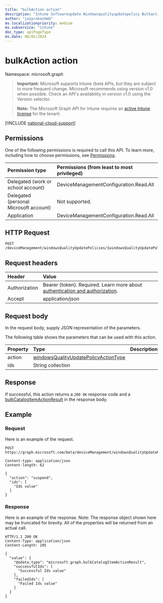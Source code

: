 ```yaml
---
title: "bulkAction action"
description: "Intune Softwareupdate Windowsqualityupdatepolicy Bulkaction Api ."
author: "jaiprakashmb"
ms.localizationpriority: medium
ms.subservice: "intune"
doc_type: apiPageType
ms.date: 08/01/2024
---
```


# bulkAction action

Namespace: microsoft.graph

> **Important:** Microsoft supports Intune /beta APIs, but they are subject to more frequent change. Microsoft recommends using version v1.0 when possible. Check an API's availability in version v1.0 using the Version selector.

> **Note:** The Microsoft Graph API for Intune requires an [active Intune license](https://go.microsoft.com/fwlink/?linkid=839381) for the tenant.



[!INCLUDE [national-cloud-support](../../includes/all-clouds.md)]

## Permissions
One of the following permissions is required to call this API. To learn more, including how to choose permissions, see [Permissions](/graph/permissions-reference).

|Permission type|Permissions (from least to most privileged)|
|:---|:---|
|Delegated (work or school account)|DeviceManagementConfiguration.Read.All|
|Delegated (personal Microsoft account)|Not supported.|
|Application|DeviceManagementConfiguration.Read.All|

## HTTP Request
<!-- {
  "blockType": "ignored"
}
-->
```http
POST /deviceManagement/windowsQualityUpdatePolicies/{windowsQualityUpdatePolicyId}/bulkAction
```

## Request headers
|Header|Value|
|:---|:---|
|Authorization|Bearer {token}. Required. Learn more about [authentication and authorization](/graph/auth/auth-concepts).|
|Accept|application/json|

## Request body
In the request body, supply JSON representation of the parameters.

The following table shows the parameters that can be used with this action.

|Property|Type|Description|
|:---|:---|:---|
|action|[windowsQualityUpdatePolicyActionType](../resources/intune-softwareupdate-windowsqualityupdatepolicyactiontype.md)||
|ids|String collection||



## Response
If successful, this action returns a `200 OK` response code and a [bulkCatalogItemActionResult](../resources/intune-softwareupdate-bulkcatalogitemactionresult.md) in the response body.

## Example

### Request
Here is an example of the request.
```http
POST https://graph.microsoft.com/beta/deviceManagement/windowsQualityUpdatePolicies/{windowsQualityUpdatePolicyId}/bulkAction

Content-type: application/json
Content-length: 62

{
  "action": "suspend",
  "ids": [
    "Ids value"
  ]
}
```

### Response
Here is an example of the response. Note: The response object shown here may be truncated for brevity. All of the properties will be returned from an actual call.
```http
HTTP/1.1 200 OK
Content-Type: application/json
Content-Length: 205

{
  "value": {
    "@odata.type": "microsoft.graph.bulkCatalogItemActionResult",
    "successfulIds": [
      "Successful Ids value"
    ],
    "failedIds": [
      "Failed Ids value"
    ]
  }
}
```
